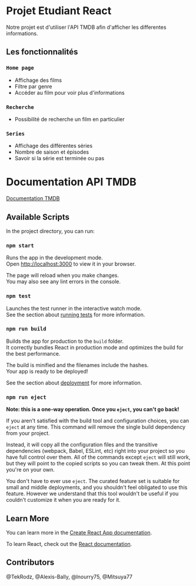 # Projet Etudiant React
Notre projet est d'utiliser l'API TMDB afin d'afficher les differentes informations. 

## Les fonctionnalités

### `Home page`
 - Affichage des films 
 - Filtre par genre 
 - Accéder au film pour voir plus d'informations

### `Recherche`
 - Possibilité de recherche un film en particulier

### `Series`
 - Affichage des différentes séries 
 - Nombre de saison et épisodes
 - Savoir si la série est terminée ou pas

# Documentation API TMDB 
[Documentation TMDB](https://developers.themoviedb.org/3/getting-started/introduction)


## Available Scripts

In the project directory, you can run:

### `npm start`

Runs the app in the development mode.\
Open [http://localhost:3000](http://localhost:3000) to view it in your browser.

The page will reload when you make changes.\
You may also see any lint errors in the console.

### `npm test`

Launches the test runner in the interactive watch mode.\
See the section about [running tests](https://facebook.github.io/create-react-app/docs/running-tests) for more information.

### `npm run build`

Builds the app for production to the `build` folder.\
It correctly bundles React in production mode and optimizes the build for the best performance.

The build is minified and the filenames include the hashes.\
Your app is ready to be deployed!

See the section about [deployment](https://facebook.github.io/create-react-app/docs/deployment) for more information.

### `npm run eject`

**Note: this is a one-way operation. Once you `eject`, you can't go back!**

If you aren't satisfied with the build tool and configuration choices, you can `eject` at any time. This command will remove the single build dependency from your project.

Instead, it will copy all the configuration files and the transitive dependencies (webpack, Babel, ESLint, etc) right into your project so you have full control over them. All of the commands except `eject` will still work, but they will point to the copied scripts so you can tweak them. At this point you're on your own.

You don't have to ever use `eject`. The curated feature set is suitable for small and middle deployments, and you shouldn't feel obligated to use this feature. However we understand that this tool wouldn't be useful if you couldn't customize it when you are ready for it.

## Learn More

You can learn more in the [Create React App documentation](https://facebook.github.io/create-react-app/docs/getting-started).

To learn React, check out the [React documentation](https://reactjs.org/).

## Contributors 

@TekRodz, @Alexis-Bally, @lnourry75, @Mitsuya77


